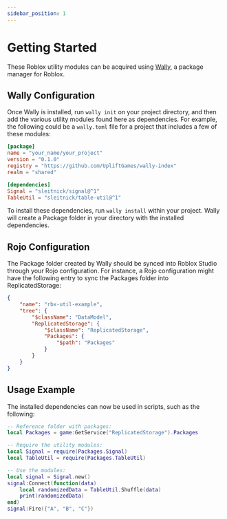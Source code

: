 ```yaml
---
sidebar_position: 1
---
```


# Getting Started

These Roblox utility modules can be acquired using [Wally](https://wally.run/), a package manager for Roblox.

## Wally Configuration
Once Wally is installed, run `wally init` on your project directory, and then add the various utility modules found here as dependencies. For example, the following could be a `wally.toml` file for a project that includes a few of these modules:
```toml
[package]
name = "your_name/your_project"
version = "0.1.0"
registry = "https://github.com/UpliftGames/wally-index"
realm = "shared"

[dependencies]
Signal = "sleitnick/signal@^1"
TableUtil = "sleitnick/table-util@^1"
```

To install these dependencies, run `wally install` within your project. Wally will create a Package folder in your directory with the installed dependencies.

## Rojo Configuration
The Package folder created by Wally should be synced into Roblox Studio through your Rojo configuration. For instance, a Rojo configuration might have the following entry to sync the Packages folder into ReplicatedStorage:
```json
{
	"name": "rbx-util-example",
	"tree": {
		"$className": "DataModel",
		"ReplicatedStorage": {
			"$className": "ReplicatedStorage",
			"Packages": {
				"$path": "Packages"
			}
		}
	}
}
```

## Usage Example
The installed dependencies can now be used in scripts, such as the following:
```lua
-- Reference folder with packages:
local Packages = game:GetService("ReplicatedStorage").Packages

-- Require the utility modules:
local Signal = require(Packages.Signal)
local TableUtil = require(Packages.TableUtil)

-- Use the modules:
local signal = Signal.new()
signal:Connect(function(data)
	local randomizedData = TableUtil.Shuffle(data)
	print(randomizedData)
end)
signal:Fire({"A", "B", "C"})
```
